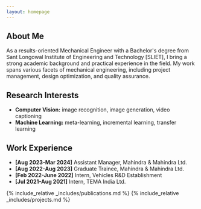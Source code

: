 ```yaml
---
layout: homepage
---
```


## About Me

As a results-oriented Mechanical Engineer with a Bachelor's degree from Sant Longowal Institute of Engineering and Technology [SLIET], I bring a strong academic background and practical experience in the field. My work spans various facets of mechanical engineering, including project management, design optimization, and quality assurance.

## Research Interests

- **Computer Vision:** image recognition, image generation, video captioning
- **Machine Learning:** meta-learning, incremental learning, transfer learning

## Work Experience

- **[Aug 2023-Mar 2024]** Assistant Manager, Mahindra & Mahindra Ltd.
- **[Aug 2022-Aug 2023]** Graduate Trainee, Mahindra & Mahindra Ltd.
- **[Feb 2022-June 2022]** Intern, Vehicles R&D Establishment
- **[Jul 2021-Aug 2021]** Intern, TEMA India Ltd.

{% include_relative _includes/publications.md %}
 {% include_relative _includes/projects.md %} 
<!--{% include_relative _includes/services.md %} -->



